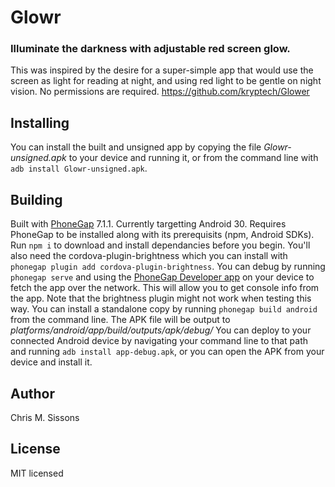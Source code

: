 # Glowr
### Illuminate the darkness with adjustable red screen glow.
This was inspired by the desire for a super-simple app that would use the screen as light for reading at night, and using red light to be gentle on night vision. No permissions are required.
https://github.com/kryptech/Glower

## Installing
You can install the built and unsigned app by copying the file _Glowr-unsigned.apk_ to your device and running it, or from the command line with `adb install Glowr-unsigned.apk`.

## Building
Built with [PhoneGap](https://phonegap.com) 7.1.1. Currently targetting Android 30.
Requires PhoneGap to be installed along with its prerequisits (npm, Android SDKs). Run `npm i` to download and install dependancies before you begin.
You'll also need the cordova-plugin-brightness which you can install with `phonegap plugin add cordova-plugin-brightness`.
You can debug by running `phonegap serve` and using the [PhoneGap Developer app](https://play.google.com/store/apps/details?id=com.adobe.phonegap.app) on your device to fetch the app over the network. This will allow you to get console info from the app. Note that the brightness plugin might not work when testing this way.
You can install a standalone copy by running `phonegap build android` from the command line. The APK file will be output to _platforms/android/app/build/outputs/apk/debug/_ You can deploy to your connected Android device by navigating your command line to that path and running `adb install app-debug.apk`, or you can open the APK from your device and install it.

## Author
Chris M. Sissons

## License
MIT licensed
